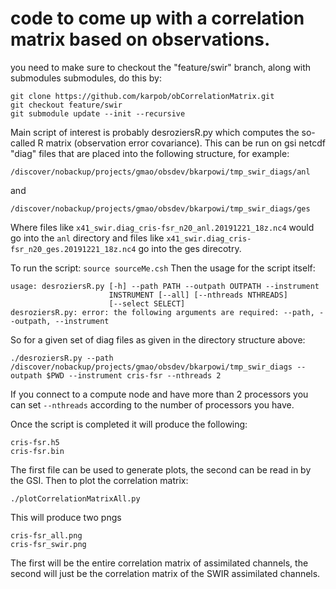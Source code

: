 # code to come up with a correlation matrix based on observations.
you need to make sure to checkout the "feature/swir" branch, along with submodules submodules, do this by:
```shell
git clone https://github.com/karpob/obCorrelationMatrix.git
git checkout feature/swir
git submodule update --init --recursive
```

Main script of interest is probably desroziersR.py which computes the so-called R matrix (observation error covariance). This can be run on gsi netcdf "diag" files that are placed into the following structure, for example:
```
/discover/nobackup/projects/gmao/obsdev/bkarpowi/tmp_swir_diags/anl
```
and
```
/discover/nobackup/projects/gmao/obsdev/bkarpowi/tmp_swir_diags/ges
```
Where files like ```x41_swir.diag_cris-fsr_n20_anl.20191221_18z.nc4``` would go into the ```anl``` directory and  files like ```x41_swir.diag_cris-fsr_n20_ges.20191221_18z.nc4``` go into the ges direcotry. 

To run the script:
```source sourceMe.csh``` 
Then the usage for the script itself:
```
usage: desroziersR.py [-h] --path PATH --outpath OUTPATH --instrument
                      INSTRUMENT [--all] [--nthreads NTHREADS]
                      [--select SELECT]
desroziersR.py: error: the following arguments are required: --path, --outpath, --instrument
```
So for a given set of diag files as given in the directory structure above:
```
./desroziersR.py --path /discover/nobackup/projects/gmao/obsdev/bkarpowi/tmp_swir_diags --outpath $PWD --instrument cris-fsr --nthreads 2 
```
If you connect to a compute node and have more than 2 processors you can set ```--nthreads``` according to the number of processors you have.

Once the script is completed it will produce the following:

```
cris-fsr.h5 
cris-fsr.bin
```
The first file can be used to generate plots, the second can be read in by the GSI.
Then to plot the correlation matrix:
```
./plotCorrelationMatrixAll.py
```
This will produce two pngs
```
cris-fsr_all.png
cris-fsr_swir.png
```
The first will be the entire correlation matrix of assimilated channels, the second will just be the correlation matrix of the SWIR assimilated channels.


